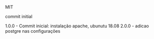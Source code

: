 MIT

commit initial

1.0.0 - Commit inicial: instalação apache, ubunutu 18.08
2.0.0 - adicao postgre nas configurações